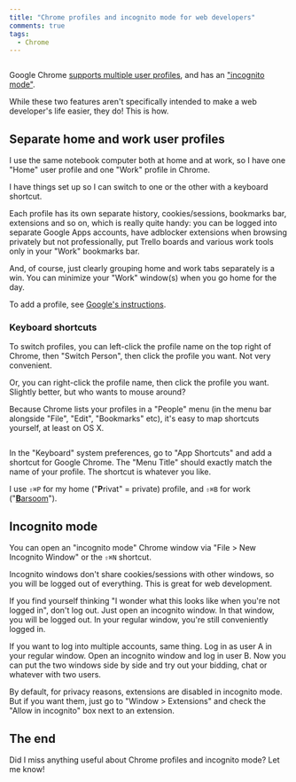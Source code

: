 ```yaml
---
title: "Chrome profiles and incognito mode for web developers"
comments: true
tags:
  - Chrome
---
```


<img src="https://s3.amazonaws.com/f.cl.ly/items/3r2U3A363Q3b0p2V4343/Screenshot%202016-02-06%2000.02.41.png?v=586634b3" alt="" class="center no-box">

Google Chrome [supports multiple user profiles](https://support.google.com/chrome/answer/2364824), and has an ["incognito mode"](https://support.google.com/chrome/answer/95464).

While these two features aren't specifically intended to make a web developer's life easier, they do! This is how.


## Separate home and work user profiles

I use the same notebook computer both at home and at work, so I have one "Home" user profile and one "Work" profile in Chrome.

I have things set up so I can switch to one or the other with a keyboard shortcut.

Each profile has its own separate history, cookies/sessions, bookmarks bar, extensions and so on, which is really quite handy: you can be logged into separate Google Apps accounts, have adblocker extensions when browsing privately but not professionally, put Trello boards and various work tools only in your "Work" bookmarks bar.

And, of course, just clearly grouping home and work tabs separately is a win. You can minimize your "Work" window(s) when you go home for the day.

To add a profile, see [Google's instructions](https://support.google.com/chrome/answer/2364824).

### Keyboard shortcuts

To switch profiles, you can left-click the profile name on the top right of Chrome, then "Switch Person", then click the profile you want. Not very convenient.

Or, you can right-click the profile name, then click the profile you want. Slightly better, but who wants to mouse around?

Because Chrome lists your profiles in a "People" menu (in the menu bar alongside "File", "Edit", "Bookmarks" etc), it's easy to map shortcuts yourself, at least on OS X.

<img src="https://s3.amazonaws.com/f.cl.ly/items/0F133i0f35321O272x1d/Screenshot%202016-02-06%2000.26.04.png?v=22ef29c9" alt="" class="center no-box">

In the "Keyboard" system preferences, go to "App Shortcuts" and add a shortcut for Google Chrome. The "Menu Title" should exactly match the name of your profile. The shortcut is whatever you like.

I use <code class="kb">⇧⌘P</code> for my home ("**P**rivat" = private) profile, and <code class="kb">⇧⌘B</code> for work ("[**B**arsoom](http://barsoom.se)").


## Incognito mode

You can open an "incognito mode" Chrome window via "File > New Incognito Window" or the <code class="kb">⇧⌘N</code> shortcut.

Incognito windows don't share cookies/sessions with other windows, so you will be logged out of everything. This is great for web development.

If you find yourself thinking "I wonder what this looks like when you're not logged in", don't log out. Just open an incognito window. In that window, you will be logged out. In your regular window, you're still conveniently logged in.

If you want to log into multiple accounts, same thing. Log in as user A in your regular window. Open an incognito window and log in user B. Now you can put the two windows side by side and try out your bidding, chat or whatever with two users.

By default, for privacy reasons, extensions are disabled in incognito mode. But if you want them, just go to "Window > Extensions" and check the "Allow in incognito" box next to an extension.


## The end

Did I miss anything useful about Chrome profiles and incognito mode? Let me know!
